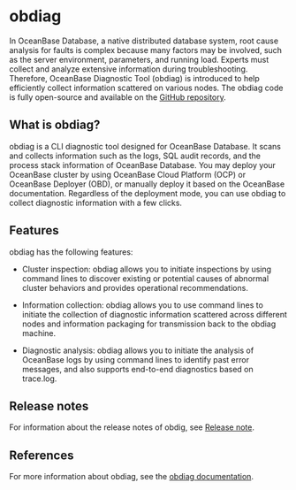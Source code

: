 # obdiag

In OceanBase Database, a native distributed database system, root cause analysis for faults is complex because many factors may be involved, such as the server environment, parameters, and running load. Experts must collect and analyze extensive information during troubleshooting. Therefore, OceanBase Diagnostic Tool (obdiag) is introduced to help efficiently collect information scattered on various nodes. The obdiag code is fully open-source and available on the [GitHub repository](https://github.com/oceanbase/oceanbase-diagnostic-tool).

## What is obdiag?

obdiag is a CLI diagnostic tool designed for OceanBase Database. It scans and collects information such as the logs, SQL audit records, and the process stack information of OceanBase Database. You may deploy your OceanBase cluster by using OceanBase Cloud Platform (OCP) or OceanBase Deployer (OBD), or manually deploy it based on the OceanBase documentation. Regardless of the deployment mode, you can use obdiag to collect diagnostic information with a few clicks.

## Features

obdiag has the following features:

  * Cluster inspection: obdiag allows you to initiate inspections by using command lines to discover existing or potential causes of abnormal cluster behaviors and provides operational recommendations.
  * Information collection: obdiag allows you to use command lines to initiate the collection of diagnostic information scattered across different nodes and information packaging for transmission back to the obdiag machine.
  
  * Diagnostic analysis: obdiag allows you to initiate the analysis of OceanBase logs by using command lines to identify past error messages, and also supports end-to-end diagnostics based on trace.log.


## Release notes

For information about the release notes of obdig, see [Release note](https://en.oceanbase.com/docs/common-obdiag-en-10000000001143808).

## References

For more information about obdiag, see the [obdiag documentation](https://en.oceanbase.com/docs/common-obdiag-en-10000000001143804).